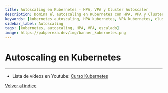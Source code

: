 ```yaml
---
title: Autoscaling en Kubernetes - HPA, VPA y Cluster Autoscaler
description: Domina el autoscaling en Kubernetes con HPA, VPA y Cluster Autoscaler. Aprende escalado horizontal y vertical automático para aplicaciones en producción.
keywords: [kubernetes autoscaling, HPA kubernetes, VPA kubernetes, cluster autoscaler, escalado automático, horizontal pod autoscaler, vertical pod autoscaler]
sidebar_label: Autoscaling
tags: [kubernetes, autoscaling, HPA, VPA, escalado]
image: https://pabpereza.dev/img/banner_kubernetes.png
---
```


# Autoscaling en Kubernetes

---
* Lista de vídeos en Youtube: [Curso Kubernetes](https://www.youtube.com/playlist?list=PLQhxXeq1oc2k9MFcKxqXy5GV4yy7wqSma)

[Volver al índice](README.md#índice)